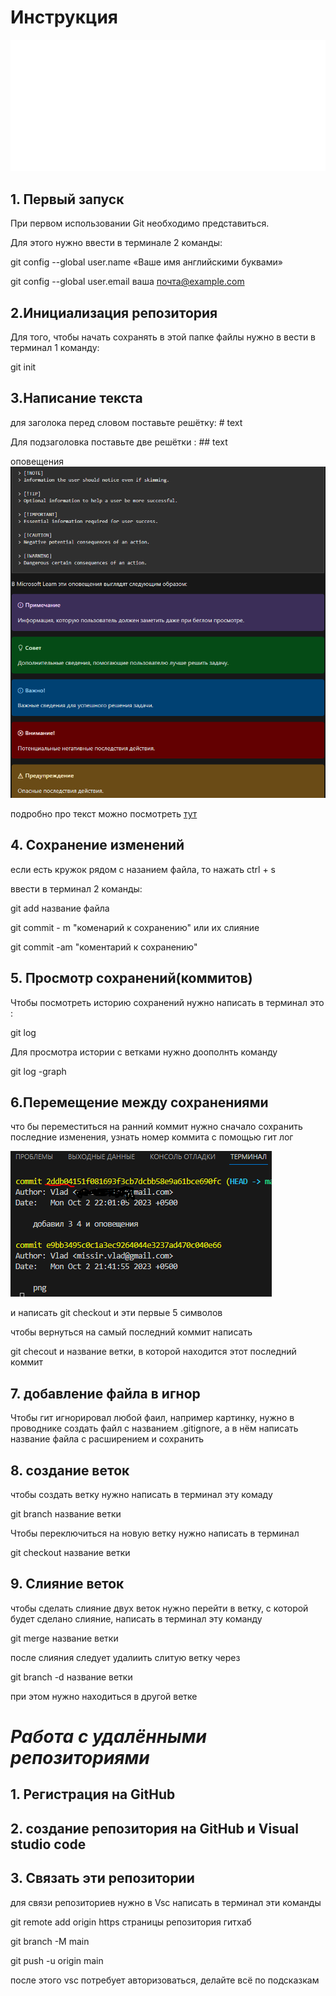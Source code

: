 # Инструкция
![logo](Git-Logo-White.png)
## 1. Первый запуск
При первом использовании Git необходимо представиться.

Для этого нужно ввести в терминале 2 команды:

git config --global user.name «Ваше имя английскими буквами»

git config --global user.email ваша почта@example.com


## 2.Инициализация репозитория
Для того, чтобы начать сохранять в этой папке файлы нужно в вести в терминал 1 команду:

git init


## 3.Написание текста
для заголока перед словом поставьте решётку:  # text

Для подзаголовка поставьте две решётки : ## text

оповещения
![оповещения](Снимок.PNG)

подробно про текст можно посмотреть [тут](https://learn.microsoft.com/ru-ru/contribute/content/markdown-reference)


## 4. Сохранение изменений
если есть кружок рядом с назанием файла, то нажать ctrl + s

ввести в терминал 2 команды:

git add название файла

git commit - m "коменарий к сохранению" или их слияние

git commit -am "коментарий к сохранению"

## 5. Просмотр сохранений(коммитов)
 Чтобы посмотреть историю сохранений нужно написать в терминал это :

 git log

 Для просмотра истории с ветками нужно доополнть команду

 git log -graph

## 6.Перемещение между сохранениями 
что бы переместиться на ранний коммит нужно сначало сохранить последние изменения, узнать номер коммита с помощью гит лог

![sd](Снимок1.PNG)

и написать
git checkout и эти первые 5 символов

чтобы вернуться на самый последний коммит написать

 git checout и название ветки, в которой находится этот последний коммит
## 7. добавление файла в игнор
Чтобы гит игнорировал любой фаил, например картинку, нужно в проводнике создать файл с названием .gitignore, а в нём написать название файла с расширением и сохранить
## 8. создание веток
чтобы создать ветку нужно написать в терминал эту комаду

git branch название ветки

Чтобы переключиться на новую ветку нужно написать в терминал 

git checkout название ветки
## 9. Слияние веток
чтобы сделать слияние двух веток нужно перейти в ветку, с которой будет сделано слияние, написать в терминал эту команду

git merge название ветки

после слияния следует удалиить слитую ветку через 

git branch -d название ветки

при этом нужно находиться в другой ветке

# ***Работа с удалёнными репозиториями***

## 1. Регистрация на GitHub
## 2. создание репозитория на GitHub и Visual studio code
## 3. Связать эти репозитории
для связи репозиториев нужно в Vsc написать в терминал эти команды

git remote add origin https страницы репозитория гитхаб

git branch -M main

git push -u origin main

после этого vsc потребует авторизоваться, делайте всё по подсказкам
